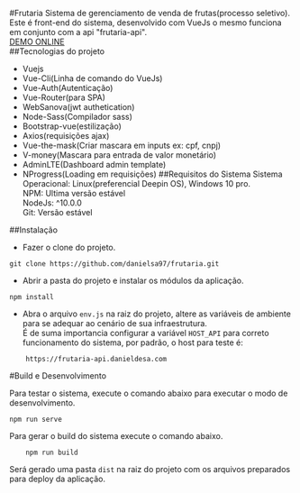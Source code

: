 #Frutaria
Sistema de gerenciamento de venda de frutas(processo seletivo).
Este é front-end do sistema, desenvolvido com VueJs o mesmo funciona em 
conjunto com a api "frutaria-api".\
[DEMO ONLINE](https://danieldesa.com/project/frutaria/)\
##Tecnologias do projeto
 - Vuejs
 - Vue-Cli(Linha de comando do VueJs)
 - Vue-Auth(Autenticação)
 - Vue-Router(para SPA)
 - WebSanova(jwt authetication)
 - Node-Sass(Compilador sass)
 - Bootstrap-vue(estilização)
 - Axios(requisições ajax)
 - Vue-the-mask(Criar mascara em inputs ex: cpf, cnpj)
 - V-money(Mascara para entrada de valor monetário)
 - AdminLTE(Dashboard admin template)
 - NProgress(Loading em requisições)
##Requisitos do Sistema
Sistema Operacional: Linux(preferencial Deepin OS), Windows 10 pro.\
NPM: Ultima versão estável\
NodeJs: ^10.0.0\
Git: Versão estável

##Instalação
- Fazer o clone do projeto.

```
git clone https://github.com/danielsa97/frutaria.git
```

- Abrir a pasta do projeto e instalar os módulos da aplicação.
```
npm install
```
- Abra o arquivo `env.js` na raiz do projeto, altere as variáveis de ambiente para 
se adequar ao cenário de sua infraestrutura.\
 É de suma importancia configurar a variável `HOST_API` para correto funcionamento do sistema, por padrão, o host para teste é:
 ```
     https://frutaria-api.danieldesa.com
 ```


#Build e Desenvolvimento

Para testar o sistema, execute o comando abaixo para executar o modo de desenvolvimento.
```
npm run serve
```
Para gerar o build do sistema execute o comando abaixo.
```
    npm run build
```

Será gerado uma pasta `dist` na raiz do projeto com os arquivos preparados para deploy da aplicação.

